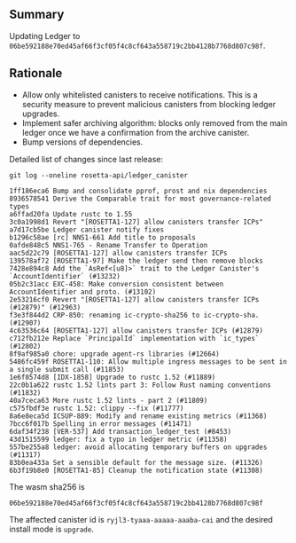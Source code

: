 ## Summary

Updating Ledger to `06be592188e70ed45af66f3cf05f4c8cf643a558719c2bb4128b7768d807c98f`.

## Rationale

* Allow only whitelisted canisters to receive notifications.
  This is a security measure to prevent malicious canisters from blocking ledger upgrades.
* Implement safer archiving algorithm: blocks only removed from the main
  ledger once we have a confirmation from the archive canister.
* Bump versions of dependencies.

Detailed list of changes since last release:

```
git log --oneline rosetta-api/ledger_canister

1ff186eca6 Bump and consolidate pprof, prost and nix dependencies
8936578541 Derive the Comparable trait for most governance-related types
a6ffad20fa Update rustc to 1.55
3c0a1998d1 Revert "[ROSETTA1-127] allow canisters transfer ICPs"
a7d17cb5be Ledger canister notify fixes
b1296c58ae [rc] NNS1-661 Add title to proposals
0afde848c5 NNS1-765 - Rename Transfer to Operation
aac5d22c79 [ROSETTA1-127] allow canisters transfer ICPs
139578af72 [ROSETTA1-97] Make the ledger send then remove blocks
7428e894c8 Add the `AsRef<[u8]>` trait to the Ledger Canister's `AccountIdentifier` (#13232)
05b2c31acc EXC-458: Make conversion consistent between AccountIdentifier and proto. (#13102)
2e53216cf0 Revert "[ROSETTA1-127] allow canisters transfer ICPs (#12879)" (#12963)
f3e3f844d2 CRP-850: renaming ic-crypto-sha256 to ic-crypto-sha. (#12907)
4c63536c64 [ROSETTA1-127] allow canisters transfer ICPs (#12879)
c712fb212e Replace `PrincipalId` implementation with `ic_types` (#12802)
8f9af985a0 chore: upgrade agent-rs libraries (#12664)
5486fc459f ROSETTA1-110: Allow multiple ingress messages to be sent in a single submit call (#11853)
1e6f8574d8 [IDX-1858] Upgrade to rustc 1.52 (#11889)
22c0b1a622 rustc 1.52 lints part 3: Follow Rust naming conventions (#11832)
40a7ceca63 More rustc 1.52 lints - part 2 (#11809)
c575fbdf3e rustc 1.52: clippy --fix (#11777)
8a6e8eca5d ICSUP-889: Modify and rename existing metrics (#11368)
7bcc6f017b Spelling in error messages (#11471)
6daf34f238 [VER-537] Add transaction_ledger_test (#8453)
43d1515599 ledger: fix a typo in ledger metric (#11358)
557be255a8 ledger: avoid allocating temporary buffers on upgrades (#11317)
83b0ea433a Set a sensible default for the message size. (#11326)
6b3f19b8e0 [ROSETTA1-85] Cleanup the notification state (#11308)
```


The wasm sha256 is
```
06be592188e70ed45af66f3cf05f4c8cf643a558719c2bb4128b7768d807c98f
```

The affected canister id is `ryjl3-tyaaa-aaaaa-aaaba-cai` and the desired install mode is `upgrade`.
